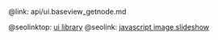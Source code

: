 @link: api/ui.baseview_getnode.md

@seolinktop: [ui library](https://webix.com)
@seolink: [javascript image slideshow](https://webix.com/widget/carousel/)